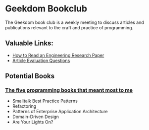 # Geekdom Bookclub

The Geekdom book club is a weekly meeting to discuss articles and publications relevant to the craft and practice of programming.  

## Valuable Links:

* [How to Read an Engineering Research Paper](http://cseweb.ucsd.edu/~wgg/CSE210/howtoread.html)
* [Article Evaluation Questions](http://cseweb.ucsd.edu/~wgg/CSE210/paperform.pdf)

## Potential Books

### [The five programming books that meant most to me](https://37signals.com/svn/posts/3375-the-five-programming-books-that-meant-most-to-me)

* Smalltalk Best Practice Patterns
* Refactoring
* Patterns of Enterprise Application Architecture
* Domain-Driven Design
* Are Your Lights On?

